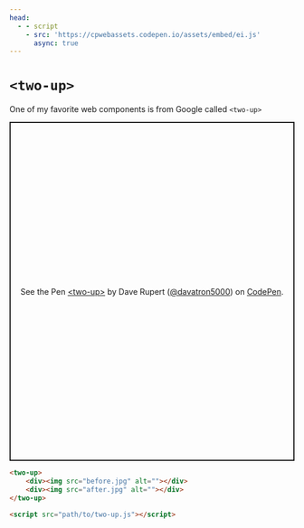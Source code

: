 ```yaml
---
head: 
  - - script
    - src: 'https://cpwebassets.codepen.io/assets/embed/ei.js'
      async: true
---
```


# `<two-up>`

One of my favorite web components is from Google called `<two-up>`

<p class="codepen" data-height="600" data-default-tab="result" data-slug-hash="Pobvwyx" data-user="davatron5000" style="height: 600px; box-sizing: border-box; display: flex; align-items: center; justify-content: center; border: 2px solid; margin: 1em 0; padding: 1em;">
  <span>See the Pen <a href="https://codepen.io/davatron5000/pen/Pobvwyx">
  &lt;two-up&gt;</a> by Dave Rupert (<a href="https://codepen.io/davatron5000">@davatron5000</a>)
  on <a href="https://codepen.io">CodePen</a>.</span>
</p>

```html
<two-up>
	<div><img src="before.jpg" alt=""></div>
	<div><img src="after.jpg" alt=""></div>
</two-up>

<script src="path/to/two-up.js"></script>
```

